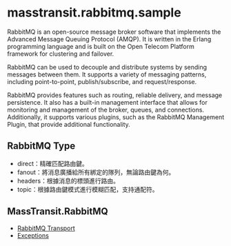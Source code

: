 # masstransit.rabbitmq.sample
RabbitMQ is an open-source message broker software that implements the Advanced Message Queuing Protocol (AMQP). It is written in the Erlang programming language and is built on the Open Telecom Platform framework for clustering and failover.

RabbitMQ can be used to decouple and distribute systems by sending messages between them. It supports a variety of messaging patterns, including point-to-point, publish/subscribe, and request/response.

RabbitMQ provides features such as routing, reliable delivery, and message persistence. It also has a built-in management interface that allows for monitoring and management of the broker, queues, and connections. Additionally, it supports various plugins, such as the RabbitMQ Management Plugin, that provide additional functionality.

## RabbitMQ Type
- direct：精確匹配路由鍵。
- fanout：將消息廣播給所有綁定的隊列，無論路由鍵為何。
- headers：根據消息的標頭進行路由。
- topic：根據路由鍵模式進行模糊匹配，支持通配符。

## MassTransit.RabbitMQ

- [RabbitMQ Transport](https://masstransit.io/documentation/transports/rabbitmq/)
- [Exceptions](https://masstransit.io/documentation/concepts/exceptions/)
